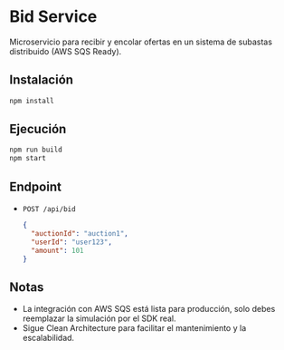 # Bid Service

Microservicio para recibir y encolar ofertas en un sistema de subastas distribuido (AWS SQS Ready).

## Instalación
```bash
npm install
```

## Ejecución
```bash
npm run build
npm start
```

## Endpoint
- `POST /api/bid`  
  ```json
  {
    "auctionId": "auction1",
    "userId": "user123",
    "amount": 101
  }
  ```

## Notas
- La integración con AWS SQS está lista para producción, solo debes reemplazar la simulación por el SDK real.
- Sigue Clean Architecture para facilitar el mantenimiento y la escalabilidad. 